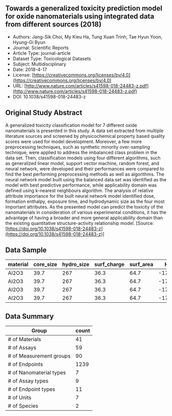 <script type='text/javascript' src='https://d1bxh8uas1mnw7.cloudfront.net/assets/embed.js'></script>

<div style="float: right; width: 200px" class='altmetric-embed' data-badge-type='donut' data-condensed='true' data-badge-details='right' data-doi="10.1038/s41598-018-24483-z"></div>

## Towards a generalized toxicity prediction model for oxide nanomaterials using integrated data from different sources (2018)
<script type="application/ld+json">
	{	
		"@context": {
			"bs": "https://bioschemas.org/",
			"schema": "https://schema.org/",
			"citation": "schema:citation",
			"name": "schema:name",
			"url": "schema:url",
			"variableMeasured": "schema:variableMeasured"
		},
		"variableMeasured": [
			{
				"@type": "schema:PropertyValue",
				"name": "MI-R1.3-ABSTRACT-BASIC-CHEMICAL_COMPOSITION"
			},
			{
				"@type": "schema:PropertyValue",
				"name": "MI-R1.3-ABSTRACT-PHYSCHEM-SIZE"
			},
			{
				"@type": "schema:PropertyValue",
				"name": "MI-R1.3-ABSTRACT-PHYSCHEM-SURFACE_CHARGE"
			},
			{
				"@type": "schema:PropertyValue",
				"name": "MI-R1.3-ABSTRACT-PHYSCHEM-SURFACE_AREA"
			},
			{
				"@type": "schema:PropertyValue",
				"name": "MI-R1.3-ABSTRACT-TOX-ORGANISM_OR_SPECIES"
			},
			{
				"@type": "schema:PropertyValue",
				"name": "MI-R1.3-ABSTRACT-TOX-CONCENTRATION"
			},
			{
				"@type": "schema:PropertyValue",
				"name": "MI-R1.3-ABSTRACT-TOX-EXPOSURE_TIME"
			}
		],
		"@type": "schema:Dataset",
		"name": "Towards a generalized toxicity prediction model for oxide nanomaterials using integrated data from different sources",
		"url": "http://www.nature.com/articles/s41598-018-24483-z.pdf",
		"citation": "https://doi.org/10.1038/s41598-018-24483-z",
		"@id": "10.1038/s41598-018-24483-z",
		"http://purl.org/dc/terms/conformsTo": { "@type": "schema:CreativeWork", "@id": "https://bioschemas.org/profiles/Dataset/1.0-RELEASE" },
		"schema:license": "https://creativecommons.org/licenses/by/4.0",
		"schema:creator": [
		  {
			"@type": "schema:Organization",
			"name": "RiskGONE"
		  }
		],
		"schema:datePublished": "2018-4-17"
	}
</script>

* Authors: Jang-Sik Choi, My Kieu Ha, Tung Xuan Trinh, Tae Hyun Yoon, Hyung-Gi Byun
* Journal: Scientific Reports
* Article Type: journal-article
* Dataset Type: Toxicological Datasets
* Subject: Multidisciplinary
* Date: 2018-4-17
* License: [https://creativecommons.org/licenses/by/4.0](https://creativecommons.org/licenses/by/4.0)
* URL: [http://www.nature.com/articles/s41598-018-24483-z.pdf](http://www.nature.com/articles/s41598-018-24483-z.pdf)
* DOI: 10.1038/s41598-018-24483-z



## Original Study Abstract

A generalized toxicity classification model for 7 different oxide nanomaterials is presented in this study. A data set extracted from multiple literature sources and screened by physicochemical property based quality scores were used for model development. Moreover, a few more preprocessing techniques, such as synthetic minority over-sampling technique, were applied to address the imbalanced class problem in the data set. Then, classification models using four different algorithms, such as generalized linear model, support vector machine, random forest, and neural network, were developed and their performances were compared to find the best performing preprocessing methods as well as algorithms. The neural network model built using the balanced data set was identified as the model with best predictive performance, while applicability domain was defined using k-nearest neighbours algorithm. The analysis of relative attribute importance for the built neural network model identified dose, formation enthalpy, exposure time, and hydrodynamic size as the four most important attributes. As the presented model can predict the toxicity of the nanomaterials in consideration of various experimental conditions, it has the advantage of having a broader and more general applicability domain than the existing quantitative structure-activity relationship model.  [Source: [https://doi.org/10.1038/s41598-018-24483-z](https://doi.org/10.1038/s41598-018-24483-z)]


## Data Sample

| material | core_size | hydro_size | surf_charge | surf_area | Hsf     | Ec    | Ev    | MeO  | assay | cell_line | cell_species | cell_origin | cell_type | time | dose  | viability | toxicity |
| -------- | --------- | ---------- | ----------- | --------- | ------- | ----- | ----- | ---- | ----- | --------- | ------------ | ----------- | --------- | ---- | ----- | --------- | -------- |
| Al2O3    | 39.7      | 267        | 36.3        | 64.7      | -17.345 | -1.51 | -9.81 | 5.67 | MTT   | HCMEC     | Human        | Blood       | Normal    | 24   | 0.001 | 92.5258   | nonToxic |
| Al2O3    | 39.7      | 267        | 36.3        | 64.7      | -17.345 | -1.51 | -9.81 | 5.67 | MTT   | HCMEC     | Human        | Blood       | Normal    | 24   | 0.01  | 96.134    | nonToxic |
| Al2O3    | 39.7      | 267        | 36.3        | 64.7      | -17.345 | -1.51 | -9.81 | 5.67 | MTT   | HCMEC     | Human        | Blood       | Normal    | 24   | 0.1   | 93.5567   | nonToxic |
| Al2O3    | 39.7      | 267        | 36.3        | 64.7      | -17.345 | -1.51 | -9.81 | 5.67 | MTT   | HCMEC     | Human        | Blood       | Normal    | 24   | 1     | 97.6804   | nonToxic |


## Data Summary

|Group|count|
|-----|-----|
|# of Materials| 41  |
|# of Assays| 59  |
|# of Measurement groups| 90  |
|# of Endpoints| 1239|
|# of Nanomaterial types| 7   |
|# of Assay types| 9   |
|# of Endpoint types| 11  |
|# of Units| 7   |
|# of Species| 2   |